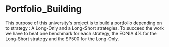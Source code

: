 # Portfolio_Building
This purpose of this university's project is to build a portfolio depending on to strategy : A Long-Only and a Long-Short strategies. To succeed the work we have to beat one benchmark for each strategy, the EONIA 4% for the Long-Short strategy and the SP500 for the Long-Only. 
